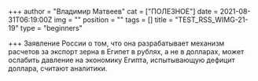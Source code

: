 +++
author = "Владимир Матвеев"
cat = ["ПОЛЕЗНОЕ"]
date = 2021-08-31T06:19:00Z
img = ""
position = ""
tags = []
title = "TEST_RSS_WIMG-21-19"
type = "beginners"

+++
Заявление России о том, что она разрабатывает механизм расчетов за экспорт зерна в Египет в рублях, а не в долларах, может ослабить давление на экономику Египта, испытывающую дефицит доллара, считают аналитики.